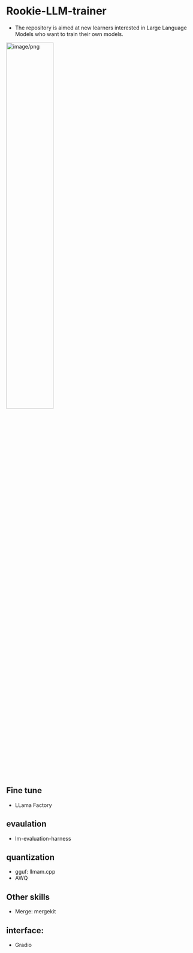 # Rookie-LLM-trainer
- The repository is aimed at new learners interested in Large Language Models who want to train their own models.
<img src="https://github.com/JosephLi0419/Rookie-LLM-trainer/assets/89914044/7bea6db9-0a55-4bbd-976b-4479ddc45079" alt="image/png" style="width:50%; height:auto;">

## Fine tune
- LLama Factory

## evaulation
- lm-evaluation-harness

## quantization
- gguf: llmam.cpp
- AWQ
## Other skills
- Merge: mergekit

## interface:
- Gradio

